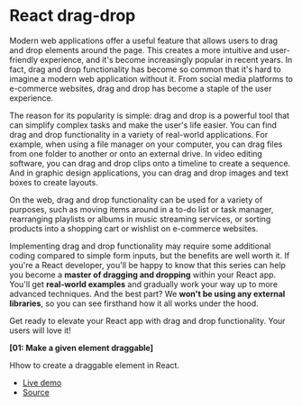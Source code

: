 # React drag-drop

Modern web applications offer a useful feature that allows users to drag and drop elements around the page. This creates a more intuitive and user-friendly experience, and it's become increasingly popular in recent years. In fact, drag and drop functionality has become so common that it's hard to imagine a modern web application without it. From social media platforms to e-commerce websites, drag and drop has become a staple of the user experience.

The reason for its popularity is simple: drag and drop is a powerful tool that can simplify complex tasks and make the user's life easier. You can find drag and drop functionality in a variety of real-world applications. For example, when using a file manager on your computer, you can drag files from one folder to another or onto an external drive. In video editing software, you can drag and drop clips onto a timeline to create a sequence. And in graphic design applications, you can drag and drop images and text boxes to create layouts.

On the web, drag and drop functionality can be used for a variety of purposes, such as moving items around in a to-do list or task manager, rearranging playlists or albums in music streaming services, or sorting products into a shopping cart or wishlist on e-commerce websites.

Implementing drag and drop functionality may require some additional coding compared to simple form inputs, but the benefits are well worth it. If you're a React developer, you'll be happy to know that this series can help you become a **master of dragging and dropping** within your React app. You'll get **real-world examples** and gradually work your way up to more advanced techniques. And the best part? We **won't be using any external libraries**, so you can see firsthand how it all works under the hood.

Get ready to elevate your React app with drag and drop functionality. Your users will love it!

**[01: Make a given element draggable]**

Hhow to create a draggable element in React.

-   [Live demo](https://phuoc.ng/collection/react-drag-drop/make-a-given-element-draggable/)
-   [Source](/01-make-a-given-element-draggable)
